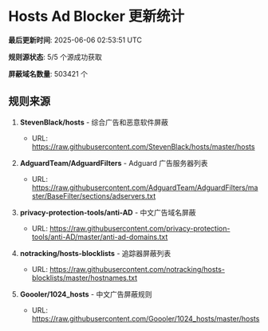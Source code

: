 # Hosts Ad Blocker 更新统计

**最后更新时间**: 2025-06-06 02:53:51 UTC

**规则源状态**: 5/5 个源成功获取

**屏蔽域名数量**: 503421 个

## 规则来源

1. **StevenBlack/hosts** - 综合广告和恶意软件屏蔽
   - URL: https://raw.githubusercontent.com/StevenBlack/hosts/master/hosts

2. **AdguardTeam/AdguardFilters** - Adguard 广告服务器列表
   - URL: https://raw.githubusercontent.com/AdguardTeam/AdguardFilters/master/BaseFilter/sections/adservers.txt

3. **privacy-protection-tools/anti-AD** - 中文广告域名屏蔽
   - URL: https://raw.githubusercontent.com/privacy-protection-tools/anti-AD/master/anti-ad-domains.txt

4. **notracking/hosts-blocklists** - 追踪器屏蔽列表
   - URL: https://raw.githubusercontent.com/notracking/hosts-blocklists/master/hostnames.txt

5. **Goooler/1024_hosts** - 中文广告屏蔽规则
   - URL: https://raw.githubusercontent.com/Goooler/1024_hosts/master/hosts

